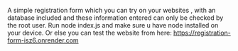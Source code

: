 A simple registration form which you can try on your websites , with an database included and these information entered can only be checked by the root user.
Run node index.js and make sure u have node installed on your device.
Or else you can test the website from here:
https://registration-form-isz6.onrender.com
